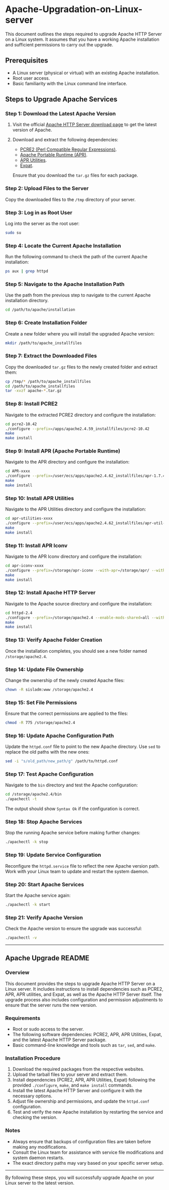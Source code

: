 # Apache-Upgradation-on-Linux-server
This document outlines the steps required to upgrade Apache HTTP Server on a Linux system. It assumes that you have a working Apache installation and sufficient permissions to carry out the upgrade.

## Prerequisites
- A Linux server (physical or virtual) with an existing Apache installation.
- Root user access.
- Basic familiarity with the Linux command line interface.

## Steps to Upgrade Apache Services

### Step 1: Download the Latest Apache Version
1. Visit the official [Apache HTTP Server download page](https://httpd.apache.org/download.cgi) to get the latest version of Apache.
2. Download and extract the following dependencies:
   - [PCRE2 (Perl Compatible Regular Expressions)](https://www.pcre.org/).
   - [Apache Portable Runtime (APR)](https://apr.apache.org/).
   - [APR Utilities](https://apr.apache.org/).
   - [Expat](https://libexpat.github.io/).

   Ensure that you download the `tar.gz` files for each package.

### Step 2: Upload Files to the Server
Copy the downloaded files to the `/tmp` directory of your server.

### Step 3: Log in as Root User
Log into the server as the root user:

```bash
sudo su
```

### Step 4: Locate the Current Apache Installation
Run the following command to check the path of the current Apache installation:

```bash
ps aux | grep httpd
```

### Step 5: Navigate to the Apache Installation Path
Use the path from the previous step to navigate to the current Apache installation directory.

```bash
cd /path/to/apache/installation
```

### Step 6: Create Installation Folder
Create a new folder where you will install the upgraded Apache version:

```bash
mkdir /path/to/apache_installfiles
```

### Step 7: Extract the Downloaded Files
Copy the downloaded `tar.gz` files to the newly created folder and extract them:

```bash
cp /tmp/* /path/to/apache_installfiles
cd /path/to/apache_installfiles
tar -xvzf apache-*.tar.gz
```

### Step 8: Install PCRE2
Navigate to the extracted PCRE2 directory and configure the installation:

```bash
cd pcre2-10.42
./configure --prefix=/apps/apache2.4.59_installfiles/pcre2-10.42
make
make install
```

### Step 9: Install APR (Apache Portable Runtime)
Navigate to the APR directory and configure the installation:

```bash
cd APR-xxxx
./configure --prefix=/user/ecs/apps/apache2.4.62_installfiles/apr-1.7.4
make
make install
```

### Step 10: Install APR Utilities
Navigate to the APR Utilities directory and configure the installation:

```bash
cd apr-utilities-xxxx
./configure --prefix=/user/ecs/apps/apache2.4.62_installfiles/apr-util-1.6.3 --with-apr= 
make
make install
```

### Step 11: Install APR Iconv
Navigate to the APR Iconv directory and configure the installation:

```bash
cd apr-iconv-xxxx
./configure --prefix=/storage/apr-iconv --with-apr=/storage/apr/ --with-apr-util=/storage/apr-util/ --with-pcre=/storage/pcre
make
make install
```

### Step 12: Install Apache HTTP Server
Navigate to the Apache source directory and configure the installation:

```bash
cd httpd-2.4
./configure --prefix=/storage/apache2.4 --enable-mods-shared=all --with-mpm=prefork --enable-ssl --with-apr-util=/apps/apr-util --with-apr=/apps/apr --with-apr=/apps/pcre --with-ssl --enable-so
make
make install
```

### Step 13: Verify Apache Folder Creation
Once the installation completes, you should see a new folder named `/storage/apache2.4`.

### Step 14: Update File Ownership
Change the ownership of the newly created Apache files:

```bash
chown -R sisladm:www /storage/apache2.4
```

### Step 15: Set File Permissions
Ensure that the correct permissions are applied to the files:

```bash
chmod -R 775 /storage/apache2.4
```

### Step 16: Update Apache Configuration Path
Update the `httpd.conf` file to point to the new Apache directory. Use `sed` to replace the old paths with the new ones:

```bash
sed -i "s/old_path/new_path/g" /path/to/httpd.conf
```

### Step 17: Test Apache Configuration
Navigate to the `bin` directory and test the Apache configuration:

```bash
cd /storage/apache2.4/bin
./apachectl -t
```

The output should show `Syntax Ok` if the configuration is correct.

### Step 18: Stop Apache Services
Stop the running Apache service before making further changes:

```bash
./apachectl -k stop
```

### Step 19: Update Service Configuration
Reconfigure the `httpd.service` file to reflect the new Apache version path. Work with your Linux team to update and restart the system daemon.

### Step 20: Start Apache Services
Start the Apache service again:

```bash
./apachectl -k start
```

### Step 21: Verify Apache Version
Check the Apache version to ensure the upgrade was successful:

```bash
./apachectl -v
```

---

## Apache Upgrade README

### Overview
This document provides the steps to upgrade Apache HTTP Server on a Linux server. It includes instructions to install dependencies such as PCRE2, APR, APR utilities, and Expat, as well as the Apache HTTP Server itself. The upgrade process also includes configuration and permission adjustments to ensure that the server runs the new version.

### Requirements
- Root or sudo access to the server.
- The following software dependencies: PCRE2, APR, APR Utilities, Expat, and the latest Apache HTTP Server package.
- Basic command-line knowledge and tools such as `tar`, `sed`, and `make`.

### Installation Procedure
1. Download the required packages from the respective websites.
2. Upload the tarball files to your server and extract them.
3. Install dependencies (PCRE2, APR, APR Utilities, Expat) following the provided `./configure`, `make`, and `make install` commands.
4. Install the latest Apache HTTP Server and configure it with the necessary options.
5. Adjust file ownership and permissions, and update the `httpd.conf` configuration.
6. Test and verify the new Apache installation by restarting the service and checking the version.

### Notes
- Always ensure that backups of configuration files are taken before making any modifications.
- Consult the Linux team for assistance with service file modifications and system daemon restarts.
- The exact directory paths may vary based on your specific server setup.

---

By following these steps, you will successfully upgrade Apache on your Linux server to the latest version.
